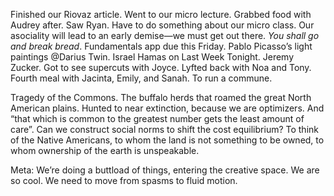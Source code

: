 Finished our Riovaz article. Went to our micro lecture. Grabbed food with Audrey after. Saw Ryan. Have to do something about our micro class. Our asociality will lead to an early demise—we must get out there. *You shall go and break bread*. Fundamentals app due this Friday. Pablo Picasso’s light paintings @Darius Twin. Israel Hamas on Last Week Tonight. Jeremy Zucker. Got to see supercuts with Joyce. Lyfted back with Noa and Tony. Fourth meal with Jacinta, Emily, and Sanah. To run a commune. 

Tragedy of the Commons. The buffalo herds that roamed the great North American plains. Hunted to near extinction, because we are optimizers. And “that which is common to the greatest number gets the least amount of care”. Can we construct social norms to shift the cost equilibrium? To think of the Native Americans, to whom the land is not something to be owned, to whom ownership of the earth is unspeakable. 

Meta: We’re doing a buttload of things, entering the creative space. We are so cool. We need to move from spasms to fluid motion.
